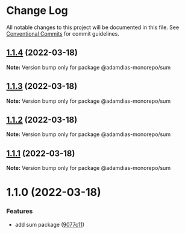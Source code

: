 # Change Log

All notable changes to this project will be documented in this file.
See [Conventional Commits](https://conventionalcommits.org) for commit guidelines.

## [1.1.4](https://github.com/adamdias/monorepo/compare/@adamdias-monorepo/sum@1.1.3...@adamdias-monorepo/sum@1.1.4) (2022-03-18)

**Note:** Version bump only for package @adamdias-monorepo/sum





## [1.1.3](https://github.com/adamdias/monorepo/compare/@adamdias-monorepo/sum@1.1.2...@adamdias-monorepo/sum@1.1.3) (2022-03-18)

**Note:** Version bump only for package @adamdias-monorepo/sum





## [1.1.2](https://github.com/adamdias/monorepo/compare/@adamdias-monorepo/sum@1.1.1...@adamdias-monorepo/sum@1.1.2) (2022-03-18)

**Note:** Version bump only for package @adamdias-monorepo/sum





## [1.1.1](https://github.com/adamdias/monorepo/compare/@adamdias-monorepo/sum@1.1.0...@adamdias-monorepo/sum@1.1.1) (2022-03-18)

**Note:** Version bump only for package @adamdias-monorepo/sum





# 1.1.0 (2022-03-18)


### Features

* add sum package ([9077c11](https://github.com/adamdias/monorepo/commit/9077c11320be156ed3d3bfdc7a7e6dcafdba8368))

